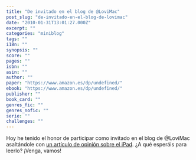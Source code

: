 ```yaml
---
title: "De invitado en el blog de @LoviMac"
post_slug: "de-invitado-en-el-blog-de-lovimac"
date: "2010-01-31T13:01:27.000Z"
excerpt: ""
categories: "miniblog"
tags: ""
i18n: ""
synopsis: ""
score: ""
pages: ""
isbn: ""
asin: ""
author: ""
paper: "https://www.amazon.es/dp/undefined/"
ebook: "https://www.amazon.es/dp/undefined/"
publisher: ""
book_card: ""
genres_fic: ""
genres_nofic: ""
serie: ""
challenges: ""
---
```


Hoy he tenido el honor de participar como invitado en el blog de @LoviMac asaltándole con [un artículo de opinión sobre el iPad](http://findyourgeek.wordpress.com/2010/01/31/untitled-wizard/). ¿A qué esperáis para leerlo? ¡Venga, vamos!
